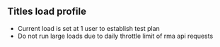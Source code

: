 Titles load profile
---------------------------------
* Current load is set at 1 user to establish test plan
* Do not run large loads due to daily throttle limit of rma api requests

